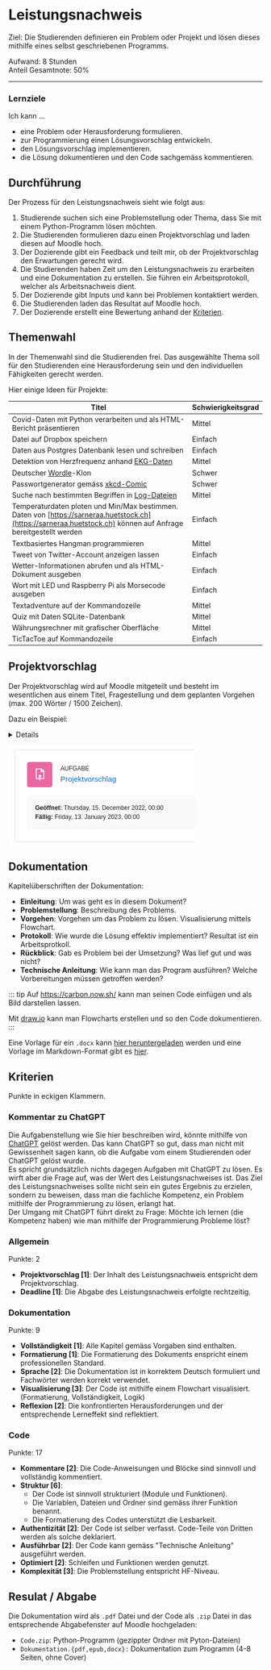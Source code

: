 # Leistungsnachweis

Ziel: Die Studierenden definieren ein Problem oder Projekt und lösen dieses mithilfe eines selbst geschriebenen Programms.

Aufwand: 8 Stunden\
Anteil Gesamtnote: 50%

---

### Lernziele

Ich kann ...
* eine Problem oder Herausforderung formulieren.
* zur Programmierung einen Lösungsvorschlag entwickeln.
* den Lösungsvorschlag implementieren.
* die Lösung dokumentieren und den Code sachgemäss kommentieren.

## Durchführung

Der Prozess für den Leistungsnachweis sieht wie folgt aus:
1. Studierende suchen sich eine Problemstellung oder Thema, dass Sie mit einem Python-Programm lösen möchten.
2. Die Studierenden formulieren dazu einen Projektvorschlag und laden diesen auf Moodle hoch.
3. Der Dozierende gibt ein Feedback und teilt mir, ob der Projektvorschlag den Erwartungen gerecht wird.
4. Die Studierenden haben Zeit um den Leistungsnachweis zu erarbeiten und eine Dokumentation zu erstellen. Sie führen ein Arbeitsprotokoll, welcher als Arbeitsnachweis dient.
5. Der Dozierende gibt Inputs und kann bei Problemen kontaktiert werden.
6. Die Studierenden laden das Resultat auf Moodle hoch.
7. Der Dozierende erstellt eine Bewertung anhand der [Kriterien](#Kriterien).

## Themenwahl

In der Themenwahl sind die Studierenden frei. Das ausgewählte Thema soll für den Studierenden eine Herausforderung sein und den individuellen Fähigkeiten gerecht werden.

Hier einige Ideen für Projekte:

| Titel                                                                                                                                                           | Schwierigkeitsgrad |
| --------------------------------------------------------------------------------------------------------------------------------------------------------------- | ------------------ |
| Covid-Daten mit Python verarbeiten und als HTML-Bericht präsentieren                                                                                            | Mittel             |
| Datei auf Dropbox speichern                                                                                                                                     | Einfach            |
| Daten aus Postgres Datenbank lesen und schreiben                                                                                                                | Einfach            |
| Detektion von Herzfrequenz anhand [EKG-Daten](https://github.com/janikvonrotz/python.casa/blob/main/topic-15/ekg-data.csv)                                               | Mittel             |
| Deutscher [Wordle](https://www.nytimes.com/games/wordle/index.html)-Klon                                                                                        | Schwer             |
| Passwortgenerator gemäss [xkcd-Comic](https://xkcd.com/936/)                                                                                                    | Schwer             |
| Suche nach bestimmten Begriffen in [Log-Dateien](https://raw.githubusercontent.com/elastic/examples/master/Common%20Data%20Formats/nginx_logs/nginx_logs)       | Mittel             |
| Temperaturdaten ploten und Min/Max bestimmen. Daten von [https://sarneraa.huetstock.ch](https://sarneraa.huetstock.ch) können auf Anfrage bereitgestellt werden | Einfach            |
| Textbasiertes Hangman programmieren                                                                                                                             | Mittel             |
| Tweet von Twitter-Account anzeigen lassen                                                                                                                       | Einfach            |
| Wetter-Informationen abrufen und als HTML-Dokument ausgeben                                                                                                     | Einfach            |
| Wort mit LED und Raspberry Pi als Morsecode ausgeben                                                                                                            | Einfach            |
| Textadventure auf der Kommandozeile                                                                                                                             | Mittel             |
| Quiz mit Daten SQLite-Datenbank                                                                                                                                 | Mittel             |
| Währungsrechner mit grafischer Oberfläche                                                                                                                       | Mittel             |
| TicTacToe auf Kommandozeile                                                                                                                                     | Einfach            |

## Projektvorschlag

Der Projektvorschlag wird auf Moodle mitgeteilt und besteht im wesentlichen aus einem Titel, Fragestellung und dem geplanten Vorgehen (max. 200 Wörter / 1500 Zeichen).

Dazu ein Beispiel:

<details>

**Titel:**  
TicTacToe-Spiel mithilfe von Python programmieren

**Fragestellung:**  
Ist es möglich, nur mit den im Unterricht «Einführung ins Programmieren» kennengelernten Python-Befehlen ein funktionstüchtiges TicTacToe-Spiel zu programmieren?

**Geplantes Vorgehen:**  
Als erstes wird mit einer Listen-Funktion ein Spielefeld erstellt, bei dem die Kästchen nummeriert  
sind. Die beiden Spieler können anhand der Nummerierung später auf die Kästchen zugreifen, um die  
Position ihres Spielzuges einzugeben.  
Damit gespielt werden kann, muss die gewünschte Kästchen-Nummer des Spielers mit einer  
Nummer der Kästchen überreinstimmen. Ansonsten wird eine Fehlermeldung ausgegeben. Dies wird  
mit einem if/while-Befehl programmiert. Zusätzlich soll der Spieler die Möglichkeit haben das Spiel  
frühzeitig zu unterbrechen und die beiden Spieler, die durch Variablen unterschieden werden, sollen  
nacheinander aufgefordert werden ihren Spielzug zu tätigen. Dies wird ebenfalls mit einem if/while-  
Befehl gemacht.  
Das Spiel soll beendet werden, wenn eine Spieler-Variable entweder senkrecht, waagerecht oder  
diagonal dreimal nebeneinander vorkommt. Dazu muss eine Schleife programmiert werden, die die  
Liste, die als Spielfeld dient, nach jedem Spielzug überprüft.  
Falls ein Sieger feststeht, soll das Programm dem Sieger gratulieren.
</details>

![](./moodle-projektvorschlag.png)

## Dokumentation

Kapitelüberschriften der Dokumentation:

* **Einleitung**: Um was geht es in diesem Dokument?
* **Problemstellung**: Beschreibung des Problems.
* **Vorgehen**: Vorgehen um das Problem zu lösen. Visualisierung mittels Flowchart.
* **Protokoll**: Wie wurde die Lösung effektiv implementiert? Resultat ist ein Arbeitsprotkoll.
* **Rückblick**: Gab es Problem bei der Umsetzung? Was lief gut und was nicht?
* **Technische Anleitung**: Wie kann man das Program ausführen? Welche Vorbereitungen müssen getroffen werden?

::: tip
Auf <https://carbon.now.sh/> kann man seinen Code einfügen und als Bild darstellen lassen.

Mit [draw.io](https://draw.io) kann man Flowcharts erstellen und so den Code dokumentieren.
:::

Eine Vorlage für ein `.docx` kann [hier heruntergeladen](https://github.com/janikvonrotz/python.casa/raw/main/Dokumentation.docx) werden und eine Vorlage im Markdown-Format gibt es [hier](Dokumentation.md).

## Kriterien

Punkte in eckigen Klammern.

### Kommentar zu ChatGPT

Die Aufgabenstellung wie Sie hier beschreiben wird, könnte mithilfe von [ChatGPT](https://chat.openai.com/chat/) gelöst werden. Das kann ChatGPT so gut, dass man nicht mit Gewissenheit sagen kann, ob die Aufgabe vom einem Studierenden oder ChatGPT gelöst wurde.\
Es spricht grundsätzlich nichts dagegen Aufgaben mit ChatGPT zu lösen. Es wirft aber die Frage auf, was der Wert des Leistungsnachweises ist. Das Ziel des Leistungsnachweises sollte nicht sein ein gutes Ergebnis zu erzielen, sondern zu beweisen, dass man die fachliche Kompetenz, ein Problem mithilfe der Programmierung zu lösen, erlangt hat.\
Der Umgang mit ChatGPT führt direkt zu Frage: Möchte ich lernen (die Kompetenz haben) wie man mithilfe der Programmierung Probleme löst?

### Allgemein

Punkte: 2

* **Projektvorschlag \[1\]**: Der Inhalt des Leistungsnachweis entspricht dem Projektvorschlag.
* **Deadline \[1\]**: Die Abgabe des Leistungsnachweis erfolgte rechtzeitig.

### Dokumentation

Punkte: 9

* **Vollständigkeit \[1\]**: Alle Kapitel gemäss Vorgaben sind enthalten.
* **Formatierung \[1\]**: Die Formatierung des Dokuments enspricht einem professionellen Standard.
* **Sprache \[2\]**: Die Dokumentation ist in korrektem Deutsch formuliert und Fachwörter werden korrekt verwendet.
* **Visualisierung \[3\]**: Der Code ist mithilfe einem Flowchart visualisiert. (Formatierung, Vollständigkeit, Logik)
* **Reflexion \[2\]**: Die konfrontierten Herausforderungen und der entsprechende Lerneffekt sind reflektiert.

### Code

Punkte: 17

* **Kommentare \[2\]**: Die Code-Anweisungen und Blöcke sind sinnvoll und vollständig kommentiert.
* **Struktur \[6\]**: 
	* Der Code ist sinnvoll strukturiert (Module und Funktionen).
	* Die Variablen, Dateien und Ordner sind gemäss ihrer Funktion benannt.
	* Die Formatierung des Codes unterstützt die Lesbarkeit.
* **Authentizität \[2\]**: Der Code ist selber verfasst. Code-Teile von Dritten werden als solche deklariert.
* **Ausführbar \[2\]**: Der Code kann gemäss "Technische Anleitung" ausgeführt werden.
* **Optimiert \[2\]**: Schleifen und Funktionen werden genutzt.
* **Komplexität \[3\]**: Die Problemstellung entspricht HF-Niveau.

## Resulat / Abgabe

Die Dokumentation wird als `.pdf` Datei und der Code als `.zip` Datei in das entsprechende Abgabefenster auf Moodle hochgeladen:

* `Code.zip`: Python-Programm (gezippter Ordner mit Pyton-Dateien)
* `Dokumentation.{pdf,epub,docx}:` Dokumentation zum Programm (4-8 Seiten, ohne Cover)

